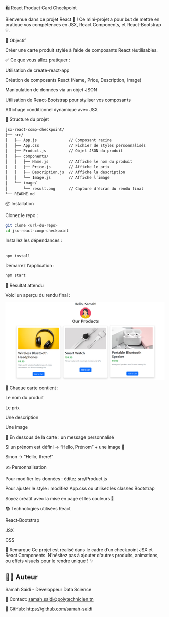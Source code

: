 🛍️ React Product Card Checkpoint

Bienvenue dans ce projet React 🎯 ! Ce mini-projet a pour but de mettre en pratique vos compétences en JSX, React Components, et React-Bootstrap 💡.

🚀 Objectif

Créer une carte produit stylée à l’aide de composants React réutilisables.

✅ Ce que vous allez pratiquer :

Utilisation de create-react-app

Création de composants React (Name, Price, Description, Image)

Manipulation de données via un objet JSON

Utilisation de React-Bootstrap pour styliser vos composants

Affichage conditionnel dynamique avec JSX

🧱 Structure du projet
```bash 
jsx-react-comp-checkpoint/
├── src/
│   ├── App.js              // Composant racine
│   ├── App.css             // Fichier de styles personnalisés
│   ├── Product.js          // Objet JSON du produit
│   ├── components/
│   │   ├── Name.js         // Affiche le nom du produit
│   │   ├── Price.js        // Affiche le prix
│   │   ├── Description.js  // Affiche la description
│   │   └── Image.js        // Affiche l’image
│   └── image/
│       └── result.png      // Capture d’écran du rendu final
└── README.md
```

📦 Installation

Clonez le repo :

```bash
git clone <url-du-repo>
cd jsx-react-comp-checkpoint
```

Installez les dépendances :

```bash

npm install
```

Démarrez l’application :

```bash
npm start
```
🎯 Résultat attendu

Voici un aperçu du rendu final :

![Résultat de l'application](src/image/result.png)

📌 Chaque carte contient :

Le nom du produit

Le prix

Une description

Une image

👋 En dessous de la carte : un message personnalisé

Si un prénom est défini → “Hello, Prénom” + une image 🎉

Sinon → “Hello, there!”

✍️ Personnalisation

Pour modifier les données : éditez src/Product.js

Pour ajuster le style : modifiez App.css ou utilisez les classes Bootstrap

Soyez créatif avec la mise en page et les couleurs 🎨

📚 Technologies utilisées
React

React-Bootstrap

JSX

CSS

📌 Remarque
Ce projet est réalisé dans le cadre d’un checkpoint JSX et React Components. N'hésitez pas à ajouter d'autres produits, animations, ou effets visuels pour le rendre unique ! ✨

## 👩‍💻 Auteur

Samah Saidi - Développeur Data Science

📧 Contact: samah.saidi@polytechnicien.tn

🔗 GitHub: https://github.com/samah-saidi